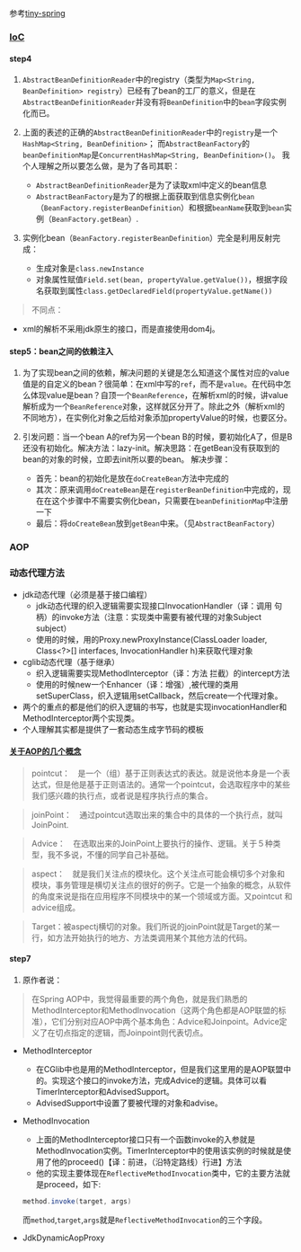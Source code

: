参考[tiny-spring](https://github.com/code4craft/tiny-spring)

### [IoC](http://www.cnblogs.com/liuhaorain/p/3747470.html#title_3)
#### step4
1. `AbstractBeanDefinitionReader`中的registry（类型为`Map<String, BeanDefinition> registry`）已经有了bean的工厂的意义，但是在`AbstractBeanDefinitionReader`并没有将`BeanDefinition`中的`bean`字段实例化而已。

2. 上面的表述的正确的`AbstractBeanDefinitionReader`中的`registry`是一个`HashMap<String, BeanDefinition>`；
而`AbstractBeanFactory`的`beanDefinitionMap`是`ConcurrentHashMap<String, BeanDefinition>()`。
我个人理解之所以要怎么做，是为了各司其职：
    - `AbstractBeanDefinitionReader`是为了读取xml中定义的bean信息
    - `AbstractBeanFactory`是为了的根据上面获取到信息实例化`bean`（`BeanFactory.registerBeanDefinition`）和根据`beanName`获取到`bean`实例（`BeanFactory.getBean`）.

3. 实例化bean（`BeanFactory.registerBeanDefinition`）完全是利用反射完成：
    - 生成对象是`class.newInstance`
    - 对象属性赋值`Field.set(bean, propertyValue.getValue())`，根据字段名获取到属性`class.getDeclaredField(propertyValue.getName())`

> 不同点：
- xml的解析不采用jdk原生的接口，而是直接使用dom4j。

#### step5：bean之间的依赖注入
1. 为了实现bean之间的依赖，解决问题的关键是怎么知道这个属性对应的value值是的自定义的bean？很简单：在xml中写的`ref`，而不是`value`。在代码中怎么体现value是bean？自顶一个`BeanReference`，在解析xml的时候，讲value解析成为一个`BeanReference`对象，这样就区分开了。除此之外（解析xml的不同地方），在实例化对象之后给对象添加propertyValue的时候，也要区分。

2. 引发问题：当一个bean A的ref为另一个bean B的时候，要初始化A了，但是B还没有初始化。解决方法：lazy-init。解决思路：在getBean没有获取到的bean的对象的时候，立即去init所以要的bean。
解决步骤：
    - 首先：bean的初始化是放在`doCreateBean`方法中完成的
    - 其次：原来调用`doCreateBean`是在`registerBeanDefinition`中完成的，现在在这个步骤中不需要实例化bean，只需要在`beanDefinitionMap`中注册一下
    - 最后：将`doCreateBean`放到`getBean`中来。（见`AbstractBeanFactory`）


### AOP

### 动态代理方法
- jdk动态代理（必须是基于接口编程）
    - jdk动态代理的织入逻辑需要实现接口InvocationHandler（译：调用 句柄）的invoke方法（注意：实现类中需要有被代理的对象Subject subject）
    - 使用的时候，用的Proxy.newProxyInstance(ClassLoader loader, Class<?>[] interfaces, InvocationHandler h)来获取代理对象
- cglib动态代理（基于继承）
    - 织入逻辑需要实现MethodInterceptor（译：方法 拦截）的intercept方法
    - 使用的时候new一个Enhancer（译：增强）,被代理的类用setSuperClass，织入逻辑用setCallback，然后create一个代理对象。
- 两个的重点的都是他们的织入逻辑的书写，也就是实现invocationHandler和MethodInterceptor两个实现类。
- 个人理解其实都是提供了一套动态生成字节码的模板

#### [关于AOP的几个概念](http://blog.csdn.net/zl3450341/article/details/7673938)
> pointcut：　是一个（组）基于正则表达式的表达。就是说他本身是一个表达式，但是他是基于正则语法的。通常一个pointcut，会选取程序中的某些我们感兴趣的执行点，或者说是程序执行点的集合。

> joinPoint：　通过pointcut选取出来的集合中的具体的一个执行点，就叫JoinPoint.

> Advice：　在选取出来的JoinPoint上要执行的操作、逻辑。关于５种类型，我不多说，不懂的同学自己补基础。
  
> aspect：　就是我们关注点的模块化。这个关注点可能会横切多个对象和模块，事务管理是横切关注点的很好的例子。它是一个抽象的概念，从软件的角度来说是指在应用程序不同模块中的某一个领域或方面。又pointcut 和　 advice组成。
  
> Target：被aspectj横切的对象。我们所说的joinPoint就是Target的某一行，如方法开始执行的地方、方法类调用某个其他方法的代码。

#### step7
1. 原作者说：
> 在Spring AOP中，我觉得最重要的两个角色，就是我们熟悉的MethodInterceptor和MethodInvocation（这两个角色都是AOP联盟的标准），它们分别对应AOP中两个基本角色：Advice和Joinpoint。Advice定义了在切点指定的逻辑，而Joinpoint则代表切点。

- MethodInterceptor
    - 在CGlib中也是用的MethodInterceptor，但是我们这里用的是AOP联盟中的。实现这个接口的invoke方法，完成Advice的逻辑。具体可以看TimerInterceptor和AdvisedSupport。
    - AdvisedSupport中设置了要被代理的对象和advise。

- MethodInvocation
    - 上面的MethodInterceptor接口只有一个函数invoke的入参就是MethodInvocation实例。TimerInterceptor中的使用该实例的时候就是使用了他的proceed()【译：前进，（沿特定路线）行进】方法
    - 他的实现主要体现在`ReflectiveMethodInvocation`类中，它的主要方法就是proceed，如下:
    ```java
    method.invoke(target, args)
    ```
    而`method`,`target`,`args`就是`ReflectiveMethodInvocation`的三个字段。

- JdkDynamicAopProxy


